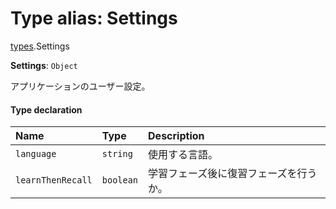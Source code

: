 # Type alias: Settings

[types](../modules/types.md).Settings

 **Settings**: `Object`

アプリケーションのユーザー設定。

#### Type declaration

| Name | Type | Description |
| :------ | :------ | :------ |
| `language` | `string` | 使用する言語。 |
| `learnThenRecall` | `boolean` | 学習フェーズ後に復習フェーズを行うか。 |
